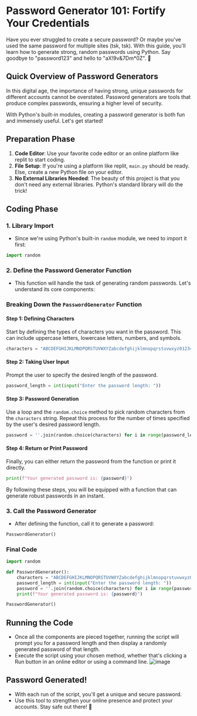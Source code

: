 # **Password Generator 101: Fortify Your Credentials**
Have you ever struggled to create a secure password? Or maybe you've used the same password for multiple sites (tsk, tsk). With this guide, you'll learn how to generate strong, random passwords using Python. Say goodbye to "password123" and hello to "aX!9v&7Dm*0Z". 🎉


## **Quick Overview of Password Generators**
In this digital age, the importance of having strong, unique passwords for different accounts cannot be overstated. Password generators are tools that produce complex passwords, ensuring a higher level of security.

With Python's built-in modules, creating a password generator is both fun and immensely useful. Let's get started!

## **Preparation Phase**
1. **Code Editor**: Use your favorite code editor or an online platform like replit to start coding.
2. **File Setup**: If you're using a platform like replit, `main.py` should be ready. Else, create a new Python file on your editor.
3. **No External Libraries Needed**: The beauty of this project is that you don't need any external libraries. Python's standard library will do the trick!

## **Coding Phase**
### 1. Library Import
- Since we're using Python's built-in `random` module, we need to import it first:

```python
import random
```

### 2. Define the Password Generator Function
- This function will handle the task of generating random passwords. Let's understand its core components:

### Breaking Down the `PasswordGenerator` Function

#### Step 1: Defining Characters
Start by defining the types of characters you want in the password. This can include uppercase letters, lowercase letters, numbers, and symbols.

```python
characters = "ABCDEFGHIJKLMNOPQRSTUVWXYZabcdefghijklmnopqrstuvwxyz0123456789!\"#$%&'()*+, -./:;<=>?@[\\]^_`{|}~"
```

#### Step 2: Taking User Input
Prompt the user to specify the desired length of the password.

```python
password_length = int(input("Enter the password length: "))
```

#### Step 3: Password Generation
Use a loop and the `random.choice` method to pick random characters from the `characters` string. Repeat this process for the number of times specified by the user's desired password length.

```python
password = ''.join(random.choice(characters) for i in range(password_length))
```

#### Step 4: Return or Print Password
Finally, you can either return the password from the function or print it directly.

```python
print(f"Your generated password is: {password}")
```

By following these steps, you will be equipped with a function that can generate robust passwords in an instant.

### 3. Call the Password Generator
- After defining the function, call it to generate a password:

```python
PasswordGenerator()
```

### Final Code
```python
import random

def PasswordGenerator():
    characters = "ABCDEFGHIJKLMNOPQRSTUVWXYZabcdefghijklmnopqrstuvwxyz0123456789!@#$%^&*()?"
    password_length = int(input("Enter the password length: "))
    password = ''.join(random.choice(characters) for i in range(password_length))
    print(f"Your generated password is: {password}")

PasswordGenerator()
```

## Running the Code
- Once all the components are pieced together, running the script will prompt you for a password length and then display a randomly generated password of that length.
- Execute the script using your chosen method, whether that's clicking a Run button in an online editor or using a command line.
![image](image_3.png)

## Password Generated!
- With each run of the script, you'll get a unique and secure password.
- Use this tool to strengthen your online presence and protect your accounts. Stay safe out there! 🔐
